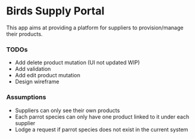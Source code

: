 # Birds Supply Portal

This app aims at providing a platform for suppliers to provision/manage their products.

### TODOs
* Add delete product mutation (UI not updated WIP)
* Add validation
* Add edit product mutation
* Design wireframe

### Assumptions
* Suppliers can only see their own products
* Each parrot species can only have one product linked to it under each supplier
* Lodge a request if parrot species does not exist in the current system
